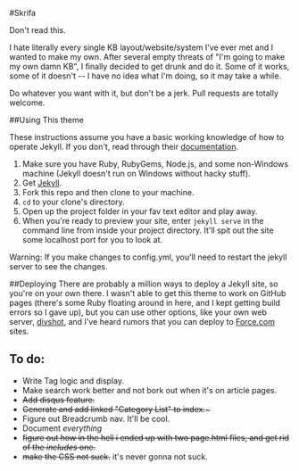 #Skrifa

Don't read this.

I hate literally every single KB layout/website/system I've ever met and I wanted to make my own. After several empty threats of "I'm going to make my own damn KB", I finally decided to get drunk and do it. Some of it works, some of it doesn't -- I have no idea what I'm doing, so it may take a while.

Do whatever you want with it, but don't be a jerk.
Pull requests are totally welcome.

##Using This theme

These instructions assume you have a basic working knowledge of how to operate Jekyll. If you don't, read through their [documentation](http://jekyllrb.com/docs/home/).

1. Make sure you have Ruby, RubyGems, Node.js, and some non-Windows machine (Jekyll doesn't run on Windows without hacky stuff).
2. Get [Jekyll](http://jekyllrb.com/docs/installation/).
3. Fork this repo and then clone to your machine.
4. ```cd``` to your clone's directory.
5. Open up the project folder in your fav text editor and play away.
6. When you're ready to preview your site, enter ```jekyll serve``` in the command line from inside your project directory. It'll spit out the site some localhost port for you to look at.

Warning: If you make changes to config.yml, you'll need to restart the jekyll server to see the changes.

##Deploying
There are probably a million ways to deploy a Jekyll site, so you're on your own there. I wasn't able to get this theme to work on GitHub pages (there's some Ruby floating around in here, and I kept getting build errors so I gave up), but you can use other options, like your own web server, [divshot](https://divshot.com/), and I've heard rumors that you can deploy to [Force.com](https://developer.salesforce.com/page/Sites) sites.

## To do:

- Write Tag logic and display.
- Make search work better and not bork out when it's on article pages.
- ~~Add disqus feature.~~
- ~~Generate and add linked "Category List" to index.~~~
- Figure out Breadcrumb nav. It'll be cool.
- Document _everything_
- ~~figure out how in the hell i ended up with two page.html files, and get rid of the _includes_ one.~~
- ~~make the CSS not suck.~~ it's never gonna not suck.
